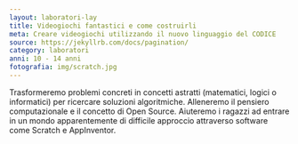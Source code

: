 ```yaml
---
layout: laboratori-lay
title: Videogiochi fantastici e come costruirli
meta: Creare videogiochi utilizzando il nuovo linguaggio del CODICE
source: https://jekyllrb.com/docs/pagination/
category: laboratori
anni: 10 - 14 anni
fotografia: img/scratch.jpg
---
```

Trasformeremo problemi concreti in concetti astratti (matematici, logici o informatici) per ricercare soluzioni algoritmiche. Alleneremo il pensiero computazionale e il concetto di Open Source. Aiuteremo i ragazzi ad entrare in un mondo apparentemente di difficile approccio attraverso software come Scratch e AppInventor.
